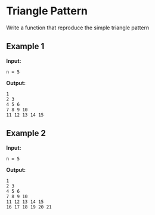 # Triangle Pattern

Write a function that reproduce the simple triangle pattern

## Example 1

**Input:**
```
n = 5
```
**Output:**
```
1
2 3
4 5 6
7 8 9 10
11 12 13 14 15
```


## Example 2

**Input:**
```
n = 5
```
**Output:**
```
1
2 3
4 5 6
7 8 9 10
11 12 13 14 15
16 17 18 19 20 21
```
